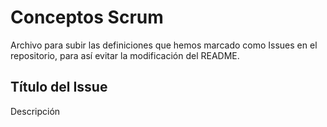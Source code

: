 # Conceptos Scrum
Archivo para subir las definiciones que hemos marcado como Issues en el repositorio, para así evitar la modificación del README.

## Título del Issue
Descripción

